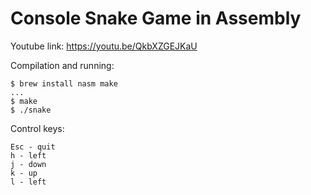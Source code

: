 # Console Snake Game in Assembly

Youtube link: https://youtu.be/QkbXZGEJKaU

Compilation and running:
```
$ brew install nasm make
...
$ make
$ ./snake
```

Control keys:
```
Esc - quit
h - left
j - down
k - up
l - left
```
